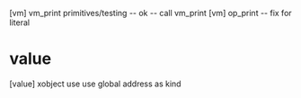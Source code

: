 [vm] vm_print
primitives/testing -- ok -- call vm_print
[vm] op_print -- fix for literal

# value

[value] xobject use use global address as kind
